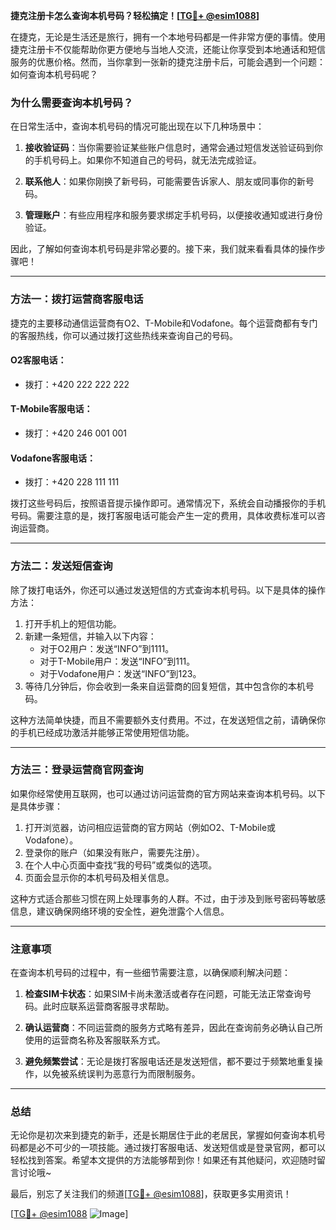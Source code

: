 **捷克注册卡怎么查询本机号码？轻松搞定！[[TG💪+ @esim1088](https://t.me/s/esim1088)]**

在捷克，无论是生活还是旅行，拥有一个本地号码都是一件非常方便的事情。使用捷克注册卡不仅能帮助你更方便地与当地人交流，还能让你享受到本地通话和短信服务的优惠价格。然而，当你拿到一张新的捷克注册卡后，可能会遇到一个问题：如何查询本机号码呢？

### 为什么需要查询本机号码？

在日常生活中，查询本机号码的情况可能出现在以下几种场景中：

1. **接收验证码**：当你需要验证某些账户信息时，通常会通过短信发送验证码到你的手机号码上。如果你不知道自己的号码，就无法完成验证。
   
2. **联系他人**：如果你刚换了新号码，可能需要告诉家人、朋友或同事你的新号码。

3. **管理账户**：有些应用程序和服务要求绑定手机号码，以便接收通知或进行身份验证。

因此，了解如何查询本机号码是非常必要的。接下来，我们就来看看具体的操作步骤吧！

---

### 方法一：拨打运营商客服电话

捷克的主要移动通信运营商有O2、T-Mobile和Vodafone。每个运营商都有专门的客服热线，你可以通过拨打这些热线来查询自己的号码。

#### O2客服电话：
- 拨打：+420 222 222 222

#### T-Mobile客服电话：
- 拨打：+420 246 001 001

#### Vodafone客服电话：
- 拨打：+420 228 111 111

拨打这些号码后，按照语音提示操作即可。通常情况下，系统会自动播报你的手机号码。需要注意的是，拨打客服电话可能会产生一定的费用，具体收费标准可以咨询运营商。

---

### 方法二：发送短信查询

除了拨打电话外，你还可以通过发送短信的方式查询本机号码。以下是具体的操作方法：

1. 打开手机上的短信功能。
2. 新建一条短信，并输入以下内容：
   - 对于O2用户：发送“INFO”到1111。
   - 对于T-Mobile用户：发送“INFO”到111。
   - 对于Vodafone用户：发送“INFO”到123。
3. 等待几分钟后，你会收到一条来自运营商的回复短信，其中包含你的本机号码。

这种方法简单快捷，而且不需要额外支付费用。不过，在发送短信之前，请确保你的手机已经成功激活并能够正常使用短信功能。

---

### 方法三：登录运营商官网查询

如果你经常使用互联网，也可以通过访问运营商的官方网站来查询本机号码。以下是具体步骤：

1. 打开浏览器，访问相应运营商的官方网站（例如O2、T-Mobile或Vodafone）。
2. 登录你的账户（如果没有账户，需要先注册）。
3. 在个人中心页面中查找“我的号码”或类似的选项。
4. 页面会显示你的本机号码及相关信息。

这种方式适合那些习惯在网上处理事务的人群。不过，由于涉及到账号密码等敏感信息，建议确保网络环境的安全性，避免泄露个人信息。

---

### 注意事项

在查询本机号码的过程中，有一些细节需要注意，以确保顺利解决问题：

1. **检查SIM卡状态**：如果SIM卡尚未激活或者存在问题，可能无法正常查询号码。此时应联系运营商客服寻求帮助。
   
2. **确认运营商**：不同运营商的服务方式略有差异，因此在查询前务必确认自己所使用的运营商名称及客服联系方式。

3. **避免频繁尝试**：无论是拨打客服电话还是发送短信，都不要过于频繁地重复操作，以免被系统误判为恶意行为而限制服务。

---

### 总结

无论你是初次来到捷克的新手，还是长期居住于此的老居民，掌握如何查询本机号码都是必不可少的一项技能。通过拨打客服电话、发送短信或是登录官网，都可以轻松找到答案。希望本文提供的方法能够帮到你！如果还有其他疑问，欢迎随时留言讨论哦~ 

最后，别忘了关注我们的频道[[TG💪+ @esim1088](https://t.me/s/esim1088)]，获取更多实用资讯！ 

[[TG💪+ @esim1088](https://t.me/s/esim1088) ![Image](https://i.postimg.cc/4NQfJmqS/Snipaste-2025-05-13-00-14-12.png)]